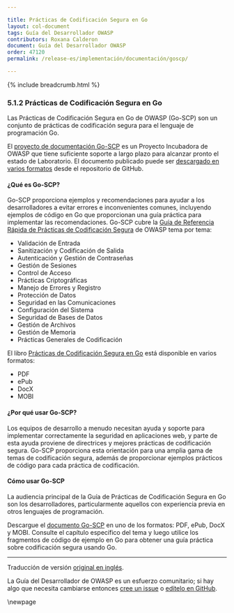 ```yaml
---

title: Prácticas de Codificación Segura en Go
layout: col-document
tags: Guía del Desarrollador OWASP
contributors: Roxana Calderon
document: Guía del Desarrollador OWASP
order: 47120
permalink: /release-es/implementación/documentación/goscp/

---
```


{% include breadcrumb.html %}

### 5.1.2 Prácticas de Codificación Segura en Go

Las Prácticas de Codificación Segura en Go de OWASP (Go-SCP) son un conjunto de prácticas de codificación segura para el lenguaje de programación Go.

El [proyecto de documentación Go-SCP][go-scp-project] es un Proyecto Incubadora de OWASP
que tiene suficiente soporte a largo plazo para alcanzar pronto el estado de Laboratorio.
El documento publicado puede ser [descargado en varios formatos][go-scp-download] desde el repositorio de GitHub.

#### ¿Qué es Go-SCP?

Go-SCP proporciona ejemplos y recomendaciones para ayudar a los desarrolladores a evitar errores e inconvenientes comunes,
incluyendo ejemplos de código en Go que proporcionan una guía práctica para implementar las recomendaciones.
Go-SCP cubre la [Guía de Referencia Rápida de Prácticas de Codificación Segura][scp-qrf] de OWASP tema por tema:

* Validación de Entrada
* Sanitización y Codificación de Salida
* Autenticación y Gestión de Contraseñas
* Gestión de Sesiones
* Control de Acceso
* Prácticas Criptográficas
* Manejo de Errores y Registro
* Protección de Datos
* Seguridad en las Comunicaciones
* Configuración del Sistema
* Seguridad de Bases de Datos
* Gestión de Archivos
* Gestión de Memoria
* Prácticas Generales de Codificación

El libro [Prácticas de Codificación Segura en Go][go-scp-project] está disponible en varios formatos:

* PDF
* ePub
* DocX
* MOBI

#### ¿Por qué usar Go-SCP?

Los equipos de desarrollo a menudo necesitan ayuda y soporte para implementar correctamente la seguridad en aplicaciones web,
y parte de esta ayuda proviene de directrices y mejores prácticas de codificación segura.
Go-SCP proporciona esta orientación para una amplia gama de temas de codificación segura, además de proporcionar ejemplos prácticos de código
para cada práctica de codificación.

#### Cómo usar Go-SCP

La audiencia principal de la Guía de Prácticas de Codificación Segura en Go son los desarrolladores,
particularmente aquellos con experiencia previa en otros lenguajes de programación.

Descargue el [documento Go-SCP][go-scp-download] en uno de los formatos: PDF, ePub, DocX y MOBI.
Consulte el capítulo específico del tema y luego utilice los fragmentos de código de ejemplo en Go
para obtener una guía práctica sobre codificación segura usando Go.

----
Traducción de versión [original en inglés][release070102].

La Guía del Desarrollador de OWASP es un esfuerzo comunitario; si hay algo que necesita cambiarse
entonces [cree un issue][issue070102] o [edítelo en GitHub][edit070102].

[release070102]: https://github.com/OWASP/www-project-developer-guide/blob/main/release/07-implementation/01-documentation/02-go-scp.md
[edit070102]: https://github.com/OWASP/www-project-developer-guide/blob/main/draft/07-implementation/01-documentation/02-go-scp.md
[go-scp-download]: https://github.com/OWASP/Go-SCP/tree/master/dist
[go-scp-project]: https://owasp.org/www-project-go-secure-coding-practices-guide/
[issue070102]: https://github.com/OWASP/www-project-developer-guide/issues/new?labels=content&template=request.md&title=Update:%2007-implementation/01-documentation/02-go-scp
[scp-qrf]: https://owasp.org/www-project-secure-coding-practices-quick-reference-guide/

\newpage